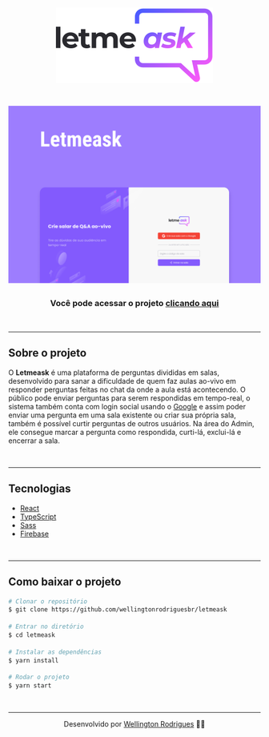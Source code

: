 <h1 align="center">
  <img src="./src/assets/images/logo.svg">
</h1>

<h1 align="center">
  <img src="./src/assets/images/Capa.png">
</h1>
<h3 align="center">Você pode acessar o projeto <a href="https://letmeask-project-react.web.app/" target="_blank">clicando aqui</a></h3>
<br/>
<hr/>
<h2>
  Sobre o projeto
</h2>
<p>O <strong>Letmeask</strong> é uma plataforma de perguntas divididas em salas, desenvolvido para sanar a dificuldade de quem faz aulas ao-vivo em responder perguntas feitas no chat da onde a aula está acontecendo. O público pode enviar perguntas para serem respondidas em tempo-real, o sistema também conta com login social usando o <a href="https://www.google.com/" target="_blank">Google</a> e assim poder enviar uma pergunta em uma sala existente ou criar sua própria sala, também é possível curtir perguntas de outros usuários. Na área do Admin, ele consegue marcar a pergunta como respondida, curti-lá, exclui-lá e encerrar a sala.</p>
<br/>
<hr />

<h2>Tecnologias</h2>
<ul>
  <li><a href="" target="_blank">React</a></li>
  <li><a href="" target="_blank">TypeScript</a></li>
  <li><a href="" target="_blank">Sass</a></li>
  <li><a href="" target="_blank">Firebase</a></li>
</ul>
<br/>
<hr />
<h2>Como baixar o projeto</h2>

```bash
# Clonar o repositório
$ git clone https://github.com/wellingtonrodriguesbr/letmeask

# Entrar no diretório
$ cd letmeask

# Instalar as dependências
$ yarn install

# Rodar o projeto
$ yarn start
```
<br/>
<hr/>

<p align="center">Desenvolvido por <a href="https://www.linkedin.com/in/tonrodrigues/" target="_blank">Wellington Rodrigues</a> ✌🏽</p>
